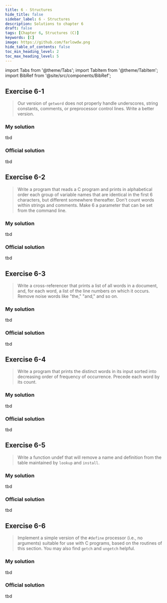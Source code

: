 ```yaml
---
title: 6 - Structures
hide_title: false
sidebar_label: 6 - Structures
description: Solutions to chapter 6
draft: false
tags: [Chapter 6, Structures (C)]
keywords: [C]
image: https://github.com/farlowdw.png
hide_table_of_contents: false
toc_min_heading_level: 2
toc_max_heading_level: 5
---
```


import Tabs from '@theme/Tabs';
import TabItem from '@theme/TabItem';
import BibRef from '@site/src/components/BibRef';

## Exercise 6-1

> Our version of `getword` does not properly handle underscores,
> string constants, comments, or preprocessor control lines. Write a better version. <BibRef id='KR1988' pages='p. 136'></BibRef>

### My solution

tbd

### Official solution

tbd

## Exercise 6-2

> Write a program that reads a C program and prints in alphabetical
> order each group of variable names that are identical in the first 6 characters,
> but different somewhere thereafter. Don't count words within strings and
> comments. Make 6 a parameter that can be set from the command line. <BibRef id='KR1988' pages='p. 143'></BibRef>

### My solution

tbd

### Official solution

tbd

## Exercise 6-3

> Write a cross-referencer that prints a list of all words in a document,
> and, for each word, a list of the line numbers on which it occurs. Remove
> noise words like "the," "and," and so on. <BibRef id='KR1988' pages='p. 143'></BibRef>

### My solution

tbd

### Official solution

tbd

## Exercise 6-4

> Write a program that prints the distinct words in its input sorted
> into decreasing order of frequency of occurrence. Precede each word by its
> count. <BibRef id='KR1988' pages='p. 143'></BibRef>

### My solution

tbd

### Official solution

tbd

## Exercise 6-5

> Write a function undef that will remove a name and definition
> from the table maintained by `lookup` and `install`. <BibRef id='KR1988' pages='p. 145'></BibRef>

### My solution

tbd

### Official solution

tbd

## Exercise 6-6

> Implement a simple version of the `#define` processor (i.e., no
> arguments) suitable for use with C programs, based on the routines of this section.
> You may also find `getch` and `ungetch` helpful. <BibRef id='KR1988' pages='p. 145'></BibRef>

### My solution

tbd

### Official solution

tbd
